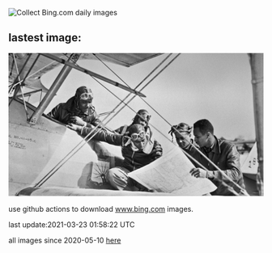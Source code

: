 ![Collect Bing.com daily images](https://github.com/counter2015/bing-daily-images/workflows/Collect%20Bing.com%20daily%20images/badge.svg)
## lastest image:
![](images/TuskegeeAirmen.jpg)

use github actions to download www.bing.com images.

last update:2021-03-23 01:58:22 UTC

all images since 2020-05-10 [here](https://github.com/counter2015/bing-daily-images/tree/master/images) 
